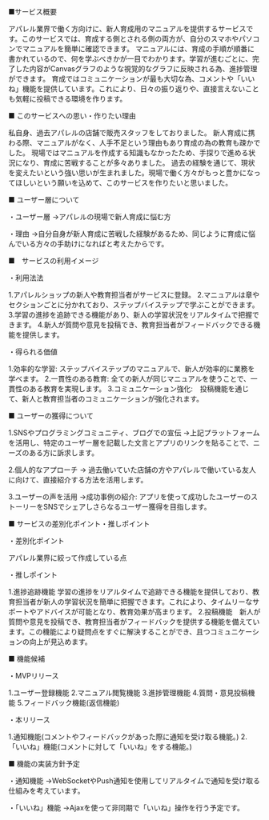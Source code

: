 ■サービス概要

アパレル業界で働く方向けに、新人育成用のマニュアルを提供するサービスです。このサービスでは、育成する側とされる側の両方が、自分のスマホやパソコンでマニュアルを簡単に確認できます。
マニュアルには、育成の手順が順番に書かれているので、何を学ぶべきかが一目でわかります。学習が進むごとに、完了した内容がCanvasグラフのような視覚的なグラフに反映される為、進捗管理ができます。
育成ではコミュニケーションが最も大切な為、コメントや「いいね」機能を提供しています。これにより、日々の振り返りや、直接言えないことも気軽に投稿できる環境を作ります。

■ このサービスへの思い・作りたい理由

私自身、過去アパレルの店舗で販売スタッフをしておりました。
新人育成に携わる際、マニュアルがなく、人手不足という理由もあり育成の為の教育も疎かでした。
現場ではマニュアルを作成する知識もなかったため、手探りで進める状況になり、育成に苦戦することが多々ありました。
過去の経験を通じて、現状を変えたいという強い思いが生まれました。現場で働く方々がもっと豊かになってほしいという願いを込めて、このサービスを作りたいと思いました。

■ ユーザー層について

・ユーザー層
→アパレルの現場で新人育成に悩む方

・理由
→自分自身が新人育成に苦戦した経験があるため、同じように育成に悩んでいる方々の手助けになればと考えたからです。

■　サービスの利用イメージ

・利用法法

1.アパレルショップの新人や教育担当者がサービスに登録。
2.マニュアルは章やセクションごとに分かれており、ステップバイステップで学ぶことができます。
3.学習の進捗を追跡できる機能があり、新人の学習状況をリアルタイムで把握できます。
4.新人が質問や意見を投稿でき、教育担当者がフィードバックできる機能を提供します。

・得られる価値

1.効率的な学習: ステップバイステップのマニュアルで、新人が効率的に業務を学べます。
2.一貫性のある教育: 全ての新人が同じマニュアルを使うことで、一貫性のある教育を実現します。
3.コミュニケーション強化:　投稿機能を通じて、新人と教育担当者のコミュニケーションが強化されます。

■ ユーザーの獲得について

1.SNSやプログラミングコミュニティ、ブログでの宣伝
→上記プラットフォームを活用し、特定のユーザー層を記載した文言とアプリのリンクを貼ることで、ニーズのある方に訴求します。

2.個人的なアプローチ
→ 過去働いていた店舗の方やアパレルで働いている友人に向けて、直接紹介する方法を活用します。

3.ユーザーの声を活用
→成功事例の紹介: アプリを使って成功したユーザーのストーリーをSNSでシェアしさらなるユーザー獲得を目指します。

■ サービスの差別化ポイント・推しポイント

・差別化ポイント

アパレル業界に絞って作成している点

・推しポイント

1.進捗追跡機能 学習の進捗をリアルタイムで追跡できる機能を提供しており、教育担当者が新人の学習状況を簡単に把握できます。これにより、タイムリーなサポートやアドバイスが可能となり、教育効果が高まります。
2.投稿機能　新人が質問や意見を投稿でき、教育担当者がフィードバックを提供する機能を備えています。この機能により疑問点をすぐに解決することができ、且つコミュニケーションの向上が見込めます。

■ 機能候補

・MVPリリース

1.ユーザー登録機能
2.マニュアル閲覧機能
3.進捗管理機能
4.質問・意見投稿機能
5.フィードバック機能(返信機能)

・本リリース

1.通知機能(コメントやフィードバックがあった際に通知を受け取る機能。)
2.「いいね」機能(コメントに対して「いいね」をする機能。)

■ 機能の実装方針予定

・通知機能
→WebSocketやPush通知を使用してリアルタイムで通知を受け取る仕組みを考えています。

・「いいね」機能
→Ajaxを使って非同期で「いいね」操作を行う予定です。
